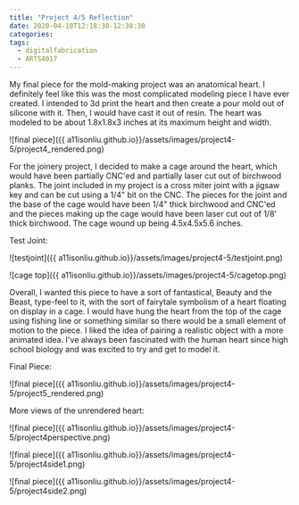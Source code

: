```yaml
---
title: "Project 4/5 Reflection"
date: 2020-04-10T12:18:30-12:38:30
categories:
tags:
  - digitalfabrication
  - ARTS4017
---
```


My final piece for the mold-making project was an anatomical heart. I definitely feel like this was the most complicated modeling piece I have ever created. I intended to 3d print the heart and then create a pour mold out of silicone with it. Then, I would have cast it out of resin. The heart was modeled to be about 1.8x1.8x3 inches at its maximum height and width.

![final piece]({{ a11isonliu.github.io}}/assets/images/project4-5/project4_rendered.png)

For the joinery project, I decided to make a cage around the heart, which would have been partially CNC'ed and partially laser cut out of birchwood planks. The joint included in my project is a cross miter joint with a jigsaw key and can be cut using a 1/4" bit on the CNC. The pieces for the joint and the base of the cage would have been 1/4" thick birchwood and CNC'ed and the pieces making up the cage would have been laser cut out of 1/8' thick birchwood. The cage wound up being 4.5x4.5x5.6 inches.

Test Joint:

![testjoint]({{ a11isonliu.github.io}}/assets/images/project4-5/testjoint.png)

![cage top]({{ a11isonliu.github.io}}/assets/images/project4-5/cagetop.png)

Overall, I wanted this piece to have a sort of fantastical, Beauty and the Beast, type-feel to it, with the sort of fairytale symbolism of a heart floating on display in a cage. I would have hung the heart from the top of the cage using fishing line or something similar so there would be a small element of motion to the piece. I liked the idea of pairing a realistic object with a more animated idea. I've always been fascinated with the human heart since high school biology and was excited to try and get to model it.


Final Piece:

![final piece]({{ a11isonliu.github.io}}/assets/images/project4-5/project5_rendered.png)

More views of the unrendered heart:

![final piece]({{ a11isonliu.github.io}}/assets/images/project4-5/project4perspective.png)

![final piece]({{ a11isonliu.github.io}}/assets/images/project4-5/project4side1.png)

![final piece]({{ a11isonliu.github.io}}/assets/images/project4-5/project4side2.png)



